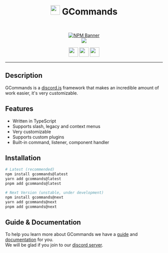 <div align="center">
    
   # <img src="https://cdn.discordapp.com/avatars/834822955229380619/7d0142158babe0375e7cc633e87c06d4.png" height="30"> GCommands
    
  <br />
  <p>
    <a href="https://www.npmjs.com/package/gcommands"><img src="https://nodei.co/npm/gcommands.png?downloads=true&stars=true" alt="NPM Banner"></a>
    <br />
    <a href="https://discord.gg/AjKJSBbGm2"><img src="https://discord.com/api/guilds/833628077556367411/embed.png?style=banner2" /></a>
  </p>
  <p>
    <a href="https://ko-fi.com/H2H05FNRL"><img src="https://img.shields.io/badge/Kofi-Donate-yellow?style=for-the-badge" height="30" /></a>
    <a href="https://github.com/Garlic-Team/GCommands"><img src="https://img.shields.io/badge/Open-Source-blue?style=for-the-badge" height="30" /></a>
    <img src="https://img.shields.io/badge/Made%20With-TypeScript-red?style=for-the-badge" height="30" />
  </p>
</div>

---

## Description
GCommands is a [discord.js](https://discord.js.org) framework that makes an incredible amount of work easier, it's very customizable.

## Features
- Written in TypeScript
- Supports slash, legacy and context menus
- Very customizable
- Supports custom plugins
- Built-in command, listener, component handler


## Installation
```sh
# Latest (recommended)
npm install gcommands@latest
yarn add gcommands@latest
pnpm add gcommands@latest

# Next Version (unstable, under development)
npm install gcommands@next
yarn add gcommands@next
pnpm add gcommands@next
```

## Guide & Documentation
To help you learn more about GCommands we have a [guide](https://garlic-team.js.org/guide/) and [documentation](https://garlic-team.js.org/docs/#/docs/gcommands/latest/general/welcome) for you.  
We will be glad if you join to our [discord server](https://discord.gg/AjKJSBbGm2).